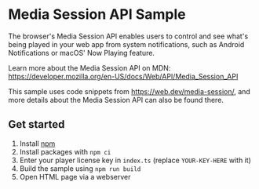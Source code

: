 # Media Session API Sample

The browser's Media Session API enables users to control and see what's being played in your web app from system notifications, such as Android Notifications or macOS' Now Playing feature.

Learn more about the Media Session API on MDN: https://developer.mozilla.org/en-US/docs/Web/API/Media_Session_API

This sample uses code snippets from https://web.dev/media-session/, and more details about the Media Session API can also be found there.

## Get started

1) Install [npm](https://www.npmjs.com/get-npm)
2) Install packages with `npm ci`
3) Enter your player license key in `index.ts` (replace `YOUR-KEY-HERE` with it)
4) Build the sample using `npm run build`
5) Open HTML page via a webserver